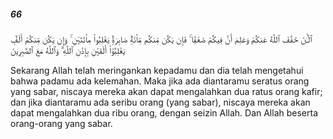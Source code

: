 ##### 66

<span class="ayah">ٱلْـَٰٔنَ خَفَّفَ ٱللَّهُ عَنكُمْ وَعَلِمَ أَنَّ فِيكُمْ ضَعْفًۭا ۚ فَإِن يَكُن مِّنكُم مِّا۟ئَةٌۭ صَابِرَةٌۭ يَغْلِبُوا۟ مِا۟ئَتَيْنِ ۚ وَإِن يَكُن مِّنكُمْ أَلْفٌۭ يَغْلِبُوٓا۟ أَلْفَيْنِ بِإِذْنِ ٱللَّهِ ۗ وَٱللَّهُ مَعَ ٱلصَّٰبِرِينَ</span>

<span class="ayah_translation">Sekarang Allah telah meringankan kepadamu dan dia telah mengetahui bahwa padamu ada kelemahan. Maka jika ada diantaramu seratus orang yang sabar, niscaya mereka akan dapat mengalahkan dua ratus orang kafir; dan jika diantaramu ada seribu orang (yang sabar), niscaya mereka akan dapat mengalahkan dua ribu orang, dengan seizin Allah. Dan Allah beserta orang-orang yang sabar.</span>
